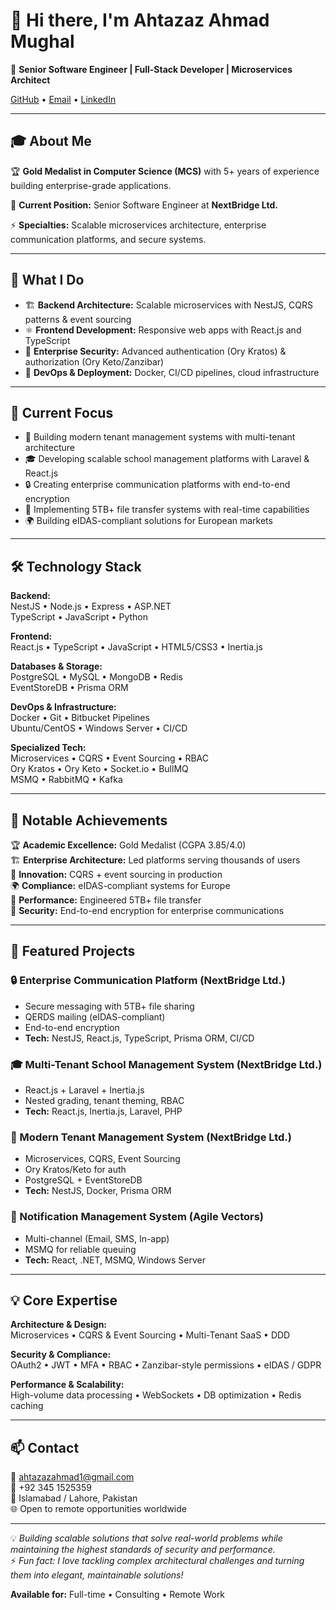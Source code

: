 # 👋 Hi there, I'm Ahtazaz Ahmad Mughal

🚀 **Senior Software Engineer | Full-Stack Developer | Microservices Architect**

[GitHub](#https://ahtazaz.github.io/resumes/) • [Email](mailto:ahtazazahmad1@gmail.com) • [LinkedIn](#https://www.linkedin.com/in/ahtazaz/)

---

## 🎓 About Me

🏆 **Gold Medalist in Computer Science (MCS)** with 5+ years of experience building enterprise-grade applications.

💼 **Current Position:** Senior Software Engineer at **NextBridge Ltd.**

⚡ **Specialties:** Scalable microservices architecture, enterprise communication platforms, and secure systems.

---

## 🔧 What I Do

- 🏗️ **Backend Architecture:** Scalable microservices with NestJS, CQRS patterns & event sourcing  
- ⚛️ **Frontend Development:** Responsive web apps with React.js and TypeScript  
- 🔐 **Enterprise Security:** Advanced authentication (Ory Kratos) & authorization (Ory Keto/Zanzibar)  
- 🐳 **DevOps & Deployment:** Docker, CI/CD pipelines, cloud infrastructure  

---

## 💼 Current Focus

- 🏢 Building modern tenant management systems with multi-tenant architecture  
- 🎓 Developing scalable school management platforms with Laravel & React.js  
- 🔒 Creating enterprise communication platforms with end-to-end encryption  
- 📡 Implementing 5TB+ file transfer systems with real-time capabilities  
- 🌍 Building eIDAS-compliant solutions for European markets  

---

## 🛠️ Technology Stack

**Backend:**  
NestJS • Node.js • Express • ASP.NET  
TypeScript • JavaScript • Python  

**Frontend:**  
React.js • TypeScript • JavaScript • HTML5/CSS3 • Inertia.js  

**Databases & Storage:**  
PostgreSQL • MySQL • MongoDB • Redis  
EventStoreDB • Prisma ORM  

**DevOps & Infrastructure:**  
Docker • Git • Bitbucket Pipelines  
Ubuntu/CentOS • Windows Server • CI/CD  

**Specialized Tech:**  
Microservices • CQRS • Event Sourcing • RBAC  
Ory Kratos • Ory Keto • Socket.io • BullMQ  
MSMQ • RabbitMQ • Kafka  

---

## 🌟 Notable Achievements

🏆 **Academic Excellence:** Gold Medalist (CGPA 3.85/4.0)  
🏗️ **Enterprise Architecture:** Led platforms serving thousands of users  
🔄 **Innovation:** CQRS + event sourcing in production  
🌍 **Compliance:** eIDAS-compliant systems for Europe  
📡 **Performance:** Engineered 5TB+ file transfer  
🔐 **Security:** End-to-end encryption for enterprise communications  

---

## 🚀 Featured Projects

### 🔒 Enterprise Communication Platform (NextBridge Ltd.)
- Secure messaging with 5TB+ file sharing  
- QERDS mailing (eIDAS-compliant)  
- End-to-end encryption  
- **Tech:** NestJS, React.js, TypeScript, Prisma ORM, CI/CD  

### 🎓 Multi-Tenant School Management System (NextBridge Ltd.)
- React.js + Laravel + Inertia.js  
- Nested grading, tenant theming, RBAC  
- **Tech:** React.js, Inertia.js, Laravel, PHP  

### 🏢 Modern Tenant Management System (NextBridge Ltd.)
- Microservices, CQRS, Event Sourcing  
- Ory Kratos/Keto for auth  
- PostgreSQL + EventStoreDB  
- **Tech:** NestJS, Docker, Prisma ORM  

### 📱 Notification Management System (Agile Vectors)
- Multi-channel (Email, SMS, In-app)  
- MSMQ for reliable queuing  
- **Tech:** React, .NET, MSMQ, Windows Server  

---

## 💡 Core Expertise

**Architecture & Design:**  
Microservices • CQRS & Event Sourcing • Multi-Tenant SaaS • DDD  

**Security & Compliance:**  
OAuth2 • JWT • MFA • RBAC • Zanzibar-style permissions • eIDAS / GDPR  

**Performance & Scalability:**  
High-volume data processing • WebSockets • DB optimization • Redis caching  

---

## 📫 Contact

📧 [ahtazazahmad1@gmail.com](mailto:ahtazazahmad1@gmail.com)  
📱 +92 345 1525359  
📍 Islamabad / Lahore, Pakistan  
🌐 Open to remote opportunities worldwide  

---

💡 _Building scalable solutions that solve real-world problems while maintaining the highest standards of security and performance._  
⚡ _Fun fact: I love tackling complex architectural challenges and turning them into elegant, maintainable solutions!_

**Available for:** Full-time • Consulting • Remote Work
